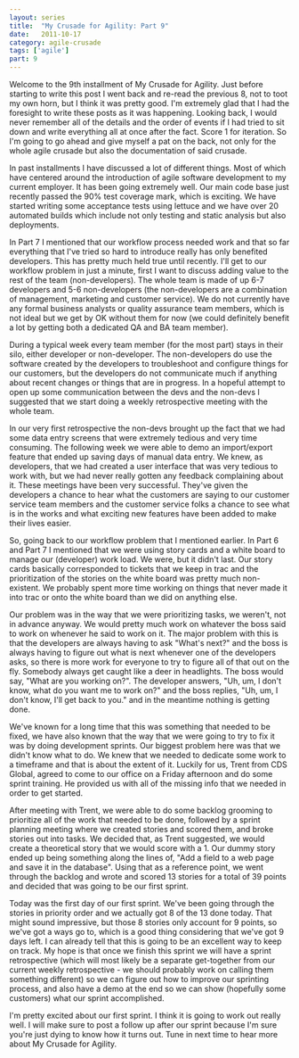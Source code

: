 ```yaml
---
layout: series
title:  "My Crusade for Agility: Part 9"
date:   2011-10-17
category: agile-crusade
tags: ['agile']
part: 9
---
```


Welcome to the 9th installment of My Crusade for Agility.  Just before starting
to write this post I went back and re-read the previous 8, not to toot my own
horn, but I think it was pretty good. I'm extremely glad that I had the foresight
to write these posts as it was happening. Looking back, I would never remember all
of the details and the order of events if I had tried to sit down and write
everything all at once after the fact. Score 1 for iteration. So I'm going to go
ahead and give myself a pat on the back, not only for the whole agile crusade but
also the documentation of said crusade.

In past installments I have discussed a lot of different things. Most of which
have centered around the introduction of agile software development to my current
employer. It has been going extremely well. Our main code base just recently
passed the 90% test coverage mark, which is exciting. We have started writing
some acceptance tests using lettuce and we have over 20 automated builds which
include not only testing and static analysis but also deployments. 

In Part 7 I mentioned that our workflow process needed work and that so far
everything that I've tried so hard to introduce really has only benefited
developers. This has pretty much held true until recently. I'll get to our
workflow problem in just a minute, first I want to discuss adding value to the
rest of the team (non-developers).  The whole team is made of up 6-7 developers
and 5-6 non-developers (the non-developers are a combination of management,
marketing and customer service). We do not currently have any formal business
analysts or quality assurance team members, which is not ideal but we get by OK
without them for now (we could definitely benefit a lot by getting both a
dedicated QA and BA team member).

During a typical week every team member (for the most part) stays in their silo,
either developer or non-developer. The non-developers do use the software created
by the developers to troubleshoot and configure things for our customers, but the
developers do not communicate much if anything about recent changes or things that
are in progress. In a hopeful attempt to open up some communication between the
devs and the non-devs I suggested that we start doing a weekly retrospective
meeting with the whole team. 

In our very first retrospective the non-devs brought up the fact that we had some
data entry screens that were extremely tedious and very time consuming. The
following week we were able to demo an import/export feature that ended up saving
days of manual data entry. We knew, as developers, that we had created a user
interface that was very tedious to work with, but we had never really gotten any
feedback complaining about it. These meetings have been very successful. They've
given the developers a chance to hear what the customers are saying to our
customer service team members and the customer service folks a chance to see what
is in the works and what exciting new features have been added to make their
lives easier. 

So, going back to our workflow problem that I mentioned earlier. In Part 6 and
Part 7 I mentioned that we were using story cards and a white board to manage our
(developer) work load. We were, but it didn't last. Our story cards basically
corresponded to tickets that we keep in trac and the prioritization of the
stories on the white board was pretty much non-existent. We probably spent more
time working on things that never made it into trac or onto the white board than
we did on anything else. 

Our problem was in the way that we were prioritizing tasks, we weren't, not in
advance anyway. We would pretty much work on whatever the boss said to work on
whenever he said to work on it. The major problem with this is that the
developers are always having to ask "What's next?" and the boss is always having
to figure out what is next whenever one of the developers asks, so there is more
work for everyone to try to figure all of that out on the fly. Somebody always
get caught like a deer in headlights. The boss would say, "What are you working
on?". The developer answers, "Uh, um, I don't know, what do you want me to work
on?" and the boss replies, "Uh, um, I don't know, I'll get back to you." and in
the meantime nothing is getting done.

We've known for a long time that this was something that needed to be fixed, we
have also known that the way that we were going to try to fix it was by doing
development sprints. Our biggest problem here was that we didn't know what to do.
We knew that we needed to dedicate some work to a timeframe and that is about the
extent of it. Luckily for us, Trent from CDS Global, agreed to come to our office
on a Friday afternoon and do some sprint training. He provided us with all of the
missing info that we needed in order to get started. 

After meeting with Trent, we were able to do some backlog grooming to prioritize
all of the work that needed to be done, followed by a sprint planning meeting
where we created stories and scored them, and broke stories out into tasks. We
decided that, as Trent suggested, we would create a theoretical story that we
would score with a 1. Our dummy story ended up being something along the lines
of, "Add a field to a web page and save it in the database". Using that as a
reference point, we went through the backlog and wrote and scored 13 stories for
a total of 39 points and decided that was going to be our first sprint.


Today was the first day of our first sprint. We've been going through the stories
in priority order and we actually got 8 of the 13 done today. That might sound
impressive, but those 8 stories only account for 9 points, so we've got a ways go
to, which is a good thing considering that we've got 9 days left. I can already
tell that this is going to be an excellent way to keep on track. My hope is that
once we finish this sprint we will have a sprint retrospective (which will most
likely be a separate get-together from our current weekly retrospective - we
should probably work on calling them something different) so we can figure out
how to improve our sprinting process, and also have a demo at the end so we can
show (hopefully some customers) what our sprint accomplished.

I'm pretty excited about our first sprint. I think it is going to work out really
well. I will make sure to post a follow up after our sprint because I'm sure
you're just dying to know how it turns out. Tune in next time to hear more about
My Crusade for Agility.

